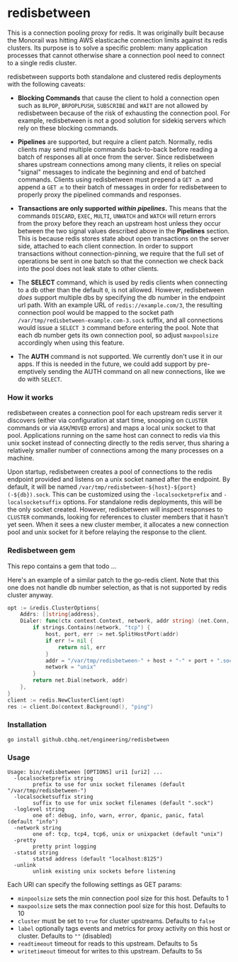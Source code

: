# redisbetween

This is a connection pooling proxy for redis. It was originally built because the Monorail was hitting AWS elasticache
connection limits against its redis clusters. Its purpose is to solve a specific problem: many application processes
that cannot otherwise share a connection pool need to connect to a single redis cluster.

redisbetween supports both standalone and clustered redis deployments with the following caveats:

- **Blocking Commands** that cause the client to hold a connection open such as `BLPOP`, `BRPOPLPUSH`, `SUBSCRIBE` and
`WAIT` are not allowed by redisbetween because of the risk of exhausting the connection pool. For example, redisbetween
is not a good solution for sidekiq servers which rely on these blocking commands.

- **Pipelines** are supported, but require a client patch. Normally, redis clients may send multiple commands
back-to-back before reading a batch of responses all at once from the server. Since redisbetween shares upstream
connections among many clients, it relies on special "signal" messages to indicate the beginning and end of batched
commands. Clients using redisbetween must prepend a `GET 🔜` and append a `GET 🔚` to their batch of messages in order
for redisbetween to properly proxy the pipelined commands and responses.

- **Transactions are only supported _within pipelines_.** This means that the commands `DISCARD`, `EXEC`, `MULTI`,
`UNWATCH` and `WATCH` will return errors from the proxy before they reach an upstream host unless they occur between the
two signal values described above in the **Pipelines** section. This is because redis stores state about open
transactions on the server side, attached to each client connection. In order to support transactions without
connection-pinning, we require that the full set of operations be sent in one batch so that the connection we check back
into the pool does not leak state to other clients.

- The **SELECT** command, which is used by redis clients when connecting to a db other than the default `0`, is not
allowed. However, redisbetween _does_ support multiple dbs by specifying the db number in the endpoint url path. With an
example URL of `redis://example.com/3`, the resulting connection pool would be mapped to the socket path
`/var/tmp/redisbetween-example.com-3.sock` suffix, and all connections would issue a `SELECT 3` command before entering
the pool. Note that each db number gets its own connection pool, so adjust `maxpoolsize` accordingly when using this
feature.

- The **AUTH** command is not supported. We currently don't use it in our apps. If this is needed in the future, we
could add support by pre-emptively sending the AUTH command on all new connections, like we do with `SELECT`.

### How it works

redisbetween creates a connection pool for each upstream redis server it discovers (either via configuration at start
time, snooping on `CLUSTER` commands or via `ASK`/`MOVED` errors) and maps a local unix socket to that pool.
Applications running on the same host can connect to redis via this unix socket instead of connecting directly to the
redis server, thus sharing a relatively smaller number of connections among the many processes on a machine.

Upon startup, redisbetween creates a pool of connections to the redis endpoint provided and listens on a unix socket
named after the endpoint. By default, it will be named `/var/tmp/redisbetween-${host}-${port}(-${db}).sock`. This can be
customized using the `-localsocketprefix` and `-localsocketsuffix` options. For standalone redis deployments, this will
be the only socket created. However, redisbetween will inspect responses to `CLUSTER` commands, looking for references to
cluster members that it hasn't yet seen. When it sees a new cluster member, it allocates a new connection pool and unix
socket for it before relaying the response to the client.

### Redisbetween gem

This repo contains a gem that todo ...

Here's an example of a similar patch to the go-redis client. Note that this one does not handle db number selection, as
that is not supported by redis cluster anyway.

```go
opt := &redis.ClusterOptions{
    Addrs: []string{address},
    Dialer: func(ctx context.Context, network, addr string) (net.Conn, error) {
        if strings.Contains(network, "tcp") {
            host, port, err := net.SplitHostPort(addr)
            if err != nil {
                return nil, err
            }
            addr = "/var/tmp/redisbetween-" + host + "-" + port + ".sock"
            network = "unix"
        }
        return net.Dial(network, addr)
    },
}
client := redis.NewClusterClient(opt)
res := client.Do(context.Background(), "ping")
```

### Installation
```
go install github.cbhq.net/engineering/redisbetween
```

### Usage
```
Usage: bin/redisbetween [OPTIONS] uri1 [uri2] ...
  -localsocketprefix string
    	prefix to use for unix socket filenames (default "/var/tmp/redisbetween-")
  -localsocketsuffix string
    	suffix to use for unix socket filenames (default ".sock")
  -loglevel string
    	one of: debug, info, warn, error, dpanic, panic, fatal (default "info")
  -network string
    	one of: tcp, tcp4, tcp6, unix or unixpacket (default "unix")
  -pretty
    	pretty print logging
  -statsd string
    	statsd address (default "localhost:8125")
  -unlink
    	unlink existing unix sockets before listening
```

Each URI can specify the following settings as GET params:

- `minpoolsize` sets the min connection pool size for this host. Defaults to 1
- `maxpoolsize` sets the max connection pool size for this host. Defaults to 10
- `cluster` must be set to `true` for cluster upstreams. Defaults to `false`
- `label` optionally tags events and metrics for proxy activity on this host or cluster. Defaults to `""` (disabled)
- `readtimeout` timeout for reads to this upstream. Defaults to 5s
- `writetimeout` timeout for writes to this upstream. Defaults to 5s
